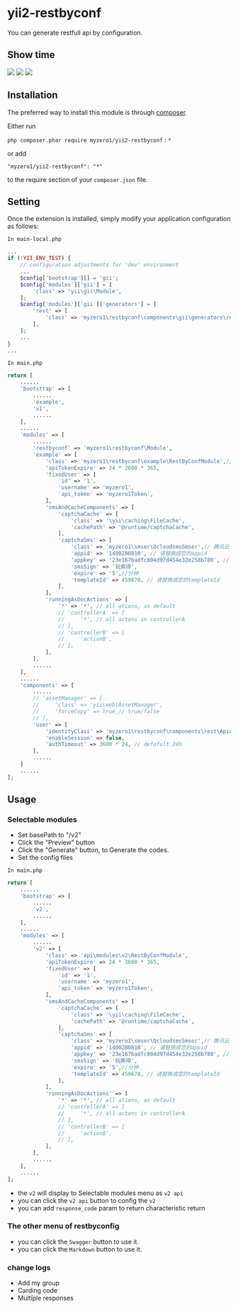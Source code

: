 yii2-restbyconf
========================

You can generate restfull api by configuration.

Show time
------------

![](https://github.com/myzero1/show-time/blob/master/yii2-restbyconf/screenshot/104.png)
![](https://github.com/myzero1/show-time/blob/master/yii2-restbyconf/screenshot/102.png)
![](https://github.com/myzero1/show-time/blob/master/yii2-restbyconf/screenshot/103.png)

Installation
------------

The preferred way to install this module is through [composer](http://getcomposer.org/download/).

Either run

```
php composer.phar require myzero1/yii2-restbyconf：*
```

or add

```
"myzero1/yii2-restbyconf": "*"
```

to the require section of your `composer.json` file.



Setting
-----

Once the extension is installed, simply modify your application configuration as follows:


`In main-local.php`

```php
...
if (!YII_ENV_TEST) {
    // configuration adjustments for 'dev' environment
    ...
    $config['bootstrap'][] = 'gii';
    $config['modules']['gii'] = [
        'class' => 'yii\gii\Module',
    ];
    $config['modules']['gii']['generators'] = [
        'rest' => [
            'class' => 'myzero1\restbyconf\components\gii\generators\rest\Generator'
        ],
    ];
    ...
}
...
```

`In main.php`

```php
return [
    ......
    'bootstrap' => [
        ......
        'example',
        'v1',
        ......
    ],
    ......
    'modules' => [
        ......
        'restbyconf' => 'myzero1\restbyconf\Module',
        'example' => [
            'class' => 'myzero1\restbyconf\example\RestByConfModule',// should add table to db by 'yii2-restbyconf/src/user.sql'
            'apiTokenExpire' => 24 * 3600 * 365,
            'fixedUser' => [
                'id' => '1',
                'username' => 'myzero1',
                'api_token' => 'myzero1Token',
            ],
            'smsAndCacheComponents' => [
                'captchaCache' => [
                    'class' => '\yii\caching\FileCache',
                    'cachePath' => '@runtime/captchaCache',
                ],
                'captchaSms' => [
                    'class' => 'myzero1\smser\QcloudsmsSmser',// 腾讯云
                    'appid' => '1400280810', // 请替换成您的appid
                    'appkey' => '23e167badfc804d97d454e32e258b780', // 请替换成您的apikey
                    'smsSign' => '玩索得',
                    'expire' => '5',//分钟
                    'templateId' => 459670, // 请替换成您的templateId
                ],
            ],
            'runningAsDocActions' => [
                '*' => '*', // all ations, as default
                // 'controllerA' => [
                //     '*', // all actons in controllerA
                // ],
                // 'controllerB' => [
                //     'actionB',
                // ],
            ],
        ],
        ......
    ],
    ......
    'components' => [
        ......
        // 'assetManager' => [
        //     'class' => 'yii\web\AssetManager',
        //     'forceCopy' => true,// true/false
        // ],
        'user' => [
            'identityClass' => 'myzero1\restbyconf\components\rest\ApiAuthenticator',
            'enableSession' => false,
            'authTimeout' => 3600 * 24, // defafult 24h
        ],
        ......
    ]
    ......
];
```


Usage
-----

### Selectable modules
* Set basePath to "/v2"
* Click the "Preview" button
* Click the "Generate" button, to Generate the codes.
* Set the config files

`In main.php`

```php
return [
    ......
    'bootstrap' => [
        ......
        'v2',
        ......
    ],
    ......
    'modules' => [
        ......
        'v2' => [
            'class' => 'api\modules\v2\RestByConfModule',
            'apiTokenExpire' => 24 * 3600 * 365,
            'fixedUser' => [
                'id' => '1',
                'username' => 'myzero1',
                'api_token' => 'myzero1Token',
            ],
            'smsAndCacheComponents' => [
                'captchaCache' => [
                    'class' => '\yii\caching\FileCache',
                    'cachePath' => '@runtime/captchaCache',
                ],
                'captchaSms' => [
                    'class' => 'myzero1\smser\QcloudsmsSmser',// 腾讯云
                    'appid' => '1400280810', // 请替换成您的appid
                    'appkey' => '23e167badfc804d97d454e32e258b780', // 请替换成您的apikey
                    'smsSign' => '玩索得',
                    'expire' => '5',//分钟
                    'templateId' => 459670, // 请替换成您的templateId
                ],
            ],
            'runningAsDocActions' => [
                '*' => '*', // all ations, as default
                // 'controllerA' => [
                //     '*', // all actons in controllerA
                // ],
                // 'controllerB' => [
                //     'actionB',
                // ],
            ],
        ],
        ......
    ],
    ......
];
```
* the `v2` will display to Selectable modules menu as `v2 api`
* you can click the `v2 api` button to config the `v2`
* you can add `response_code` param to return characteristic return

### The other menu of restbyconfig
* you can click the `Swagger` button to use it.
* you can click the `Markdown` button to use it.

### change logs
* Add my group
* Carding code
* Multiple responses

